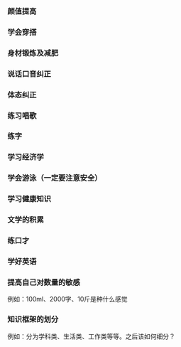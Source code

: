 ### 颜值提高

### 学会穿搭

### 身材锻炼及减肥

### 说话口音纠正

### 体态纠正

### 练习唱歌

### 练字

### 学习经济学

### 学会游泳（一定要注意安全）

### 学习健康知识

### 文学的积累

### 练口才

### 学好英语

### 提高自己对数量的敏感
 例如：100ml、2000字、10斤是种什么感觉

### 知识框架的划分
例如：分为学科类、生活类、工作类等等。之后该如何细分？



<!--stackedit_data:
eyJoaXN0b3J5IjpbLTgyODM0MjA0N119
-->